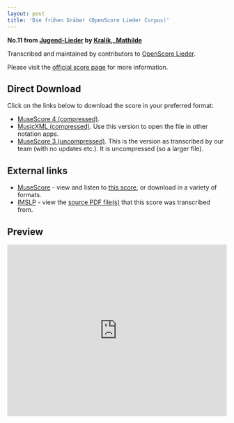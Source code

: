 ```yaml
---
layout: post
title: 'Die frühen Gräber (OpenScore Lieder Corpus)'
---
```


__No.11 from [Jugend-Lieder](https://fourscoreandmore.org/OpenScore/Kralik%2C_Mathilde/Jugend-Lieder/) by [Kralik,_Mathilde](https://fourscoreandmore.org/OpenScore/Kralik%2C_Mathilde)__

Transcribed and maintained by contributors to [OpenScore Lieder].

Please visit the [official score page] for more information.

[official score page]: https://musescore.com/openscore-lieder-corpus/scores/6207100
[OpenScore Lieder]: https://musescore.com/openscore-lieder-corpus

## Direct Download

Click on the links below to download the score in your preferred format:
- [MuseScore 4 (compressed)](https://fourscoreandmore.org/OpenScore/Kralik%2C_Mathilde/Jugend-Lieder/11_Die_fr%C3%BChen_Gr%C3%A4ber.mscz).
- [MusicXML (compressed)](https://fourscoreandmore.org/OpenScore/Kralik%2C_Mathilde/Jugend-Lieder/11_Die_fr%C3%BChen_Gr%C3%A4ber.mxl). Use this version to open the file in other notation apps.
- [MuseScore 3 (uncompressed)](https://raw.githubusercontent.com/OpenScore/Lieder/refs/heads/main/scores/Kralik%2C_Mathilde/Jugend-Lieder/11_Die_fr%C3%BChen_Gr%C3%A4ber/lc6207100.mscx). This is the version as transcribed by our team (with no updates etc.). It is uncompressed (so a larger file).

## External links

- [MuseScore] - view and listen to [this score][MuseScore], or download in a variety of formats.
- [IMSLP] - view the [source PDF file(s)][IMSLP] that this score was transcribed from.

[MuseScore]: https://musescore.com/score/6207100
[IMSLP]: https://imslp.org/wiki/Special:ReverseLookup/621374

## Preview

<iframe width="100%" height="394" src="https://musescore.com/openscore-lieder-corpus/scores/6207100/embed" frameborder="0" allowfullscreen allow="autoplay; fullscreen"></iframe>
